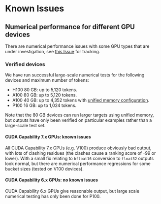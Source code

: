 # Known Issues

## Numerical performance for different GPU devices

There are numerical performance issues with some GPU types that are under
investigation, see
[this Issue](https://github.com/google-deepmind/alphafold3/issues/59) for
tracking.

### Verified devices

We have run successful large-scale numerical tests for the following devices and
maximum number of tokens:

-   H100 80 GB: up to 5,120 tokens.
-   A100 80 GB: up to 5,120 tokens.
-   A100 40 GB: up to 4,352 tokens with
    [unified memory configuration](https://github.com/google-deepmind/alphafold3/blob/main/docs/performance.md#nvidia-a100-40-gb).
-   P100 16 GB: up to 1,024 tokens.

Note that the 80 GB devices can run larger targets using unified memory, but
outputs have only been verified on particular examples rather than a large-scale
test set.

#### CUDA Capability 7.x GPUs: known issues

All CUDA Capability 7.x GPUs (e.g. V100) produce obviously bad output, with lots
of clashing residues (the clashes cause a ranking score of -99 or lower). With a
small fix relating to `bfloat16` conversion to `float32` outputs look normal,
but there are numerical performance regressions for some bucket sizes (tested on
V100 devices).

#### CUDA Capability 6.x GPUs: no known issues

CUDA Capability 6.x GPUs give reasonable output, but large scale numerical
testing has only been done for P100.

